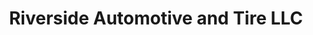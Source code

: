 ---
title: "Riverside Automotive and Tire LLC"
url: /spring-lake/riverside-automotive-and-tire-llc/
shop: car repair
---